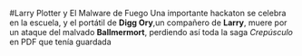 #Larry Plotter y El Malware de Fuego
Una importante hackaton se celebra en la escuela, y el portátil de **Digg Ory**,un
compañero de **Larry**, muere por un ataque del malvado **Ballmermort**, perdiendo
así toda la saga *Crepúsculo* en PDF que tenía guardada

